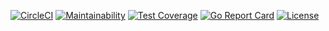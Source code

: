 [![CircleCI](https://circleci.com/gh/sudachen/go-ml.svg?style=svg)](https://circleci.com/gh/sudachen/go-ml)
[![Maintainability](https://api.codeclimate.com/v1/badges/c66e0431917e286fe342/maintainability)](https://codeclimate.com/github/sudachen/go-ml/maintainability)
[![Test Coverage](https://api.codeclimate.com/v1/badges/c66e0431917e286fe342/test_coverage)](https://codeclimate.com/github/sudachen/go-ml/test_coverage)
[![Go Report Card](https://goreportcard.com/badge/github.com/sudachen/go-ml)](https://goreportcard.com/report/github.com/sudachen/go-ml)
[![License](https://img.shields.io/badge/License-Apache%202.0-blue.svg)](https://opensource.org/licenses/Apache-2.0)


